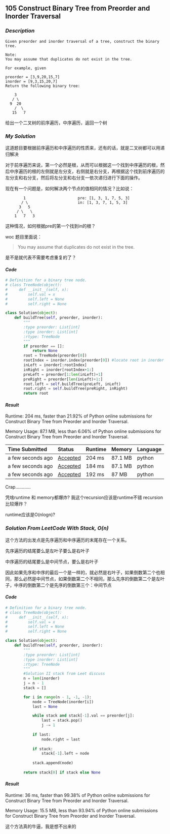 ## 105 Construct Binary Tree from Preorder and Inorder Traversal

### *Description*

```
Given preorder and inorder traversal of a tree, construct the binary tree.

Note:
You may assume that duplicates do not exist in the tree.

For example, given

preorder = [3,9,20,15,7]
inorder = [9,3,15,20,7]
Return the following binary tree:

    3
   / \
  9  20
    /  \
   15   7
```



给出一个二叉树的前序遍历，中序遍历，返回一个树



### *My Solution*

这道题目要根据前序遍历和中序遍历的性质来，还有的话，就是二叉树都可以用递归解决

对于前序遍历来说，第一个必然是根，从而可以根据这一个找到中序遍历的根，然后中序遍历的根的左侧就是左分支，右侧就是右分支，再根据这个找到前序遍历的左分支和右分支，然后将左分支和右分支一依次递归进行下面的操作。

现在有一个问题是，如何解决两个节点的值相同的情况？比如说：

```
		1						pre: [1, 3, 1, 7, 5, 3]
	   / \						in: [1, 3, 7, 1, 5, 3]
	  3   5
	 / \   \
    1	7   3
```

这种情况，如何根据pre的第一个找到in的根？

woc 题目里面说：

> You may assume that duplicates do not exist in the tree.

是不是就代表不需要考虑重复的了？

#### *Code*

```python
# Definition for a binary tree node.
# class TreeNode(object):
#     def __init__(self, x):
#         self.val = x
#         self.left = None
#         self.right = None

class Solution(object):
    def buildTree(self, preorder, inorder):
        """
        :type preorder: List[int]
        :type inorder: List[int]
        :rtype: TreeNode
        """
        if preorder == []:
            return None
        root = TreeNode(preorder[0])
        rootIndex = inorder.index(preorder[0]) #locate root in inorder
        inLeft = inorder[:rootIndex]
        inRight = inorder[rootIndex+1:]
        preLeft = preorder[1:len(inLeft)+1]
        preRight = preorder[len(inLeft)+1:]
        root.left = self.buildTree(preLeft, inLeft)
        root.right = self.buildTree(preRight, inRight)
        return root
```



#### *Result*

Runtime: 204 ms, faster than 21.92% of Python online submissions for Construct Binary Tree from Preorder and Inorder Traversal.

Memory Usage: 87.1 MB, less than 6.06% of Python online submissions for Construct Binary Tree from Preorder and Inorder Traversal.

| Time Submitted    | Status                                                       | Runtime | Memory  | Language |
| :---------------- | :----------------------------------------------------------- | :------ | :------ | :------- |
| a few seconds ago | [Accepted](https://leetcode.com/submissions/detail/308912814/) | 204 ms  | 87.1 MB | python   |
| a few seconds ago | [Accepted](https://leetcode.com/submissions/detail/308912729/) | 184 ms  | 87.1 MB | python   |
| a few seconds ago | [Accepted](https://leetcode.com/submissions/detail/308912699/) | 192 ms  | 87 MB   | python   |

Crap............

凭啥runtime 和 memory都爆炸? 我这个recursion应该是runtime不错 recursion比较爆炸？

runtime应该是O(nlogn)?



### *Solution From LeetCode With Stack, O(n)*

这个方法的出发点是先序遍历和中序遍历的末尾存在一个关系。

先序遍历的结尾要么是左叶子要么是右叶子

中序遍历的结尾要么是中间节点，要么是右叶子

因此如果先序和中序的最后一个是一样的，就必然是右叶子，如果倒数第二个也相同，那么必然是中间节点，如果倒数第二个不相同，那么先序的倒数第二个是左叶子，中序的倒数第二个是先序的倒数第三个：中间节点



#### *Code*

```python
# Definition for a binary tree node.
# class TreeNode(object):
#     def __init__(self, x):
#         self.val = x
#         self.left = None
#         self.right = None

class Solution(object):
    def buildTree(self, preorder, inorder):
        """
        :type preorder: List[int]
        :type inorder: List[int]
        :rtype: TreeNode
        """
        #Solution II stack from Leet discuss  
        n = len(inorder)
        j = n - 1
        stack = []

        for i in range(n - 1, -1, -1):
            node = TreeNode(inorder[i])
            last = None

            while stack and stack[-1].val == preorder[j]:
                last = stack.pop()
                j -= 1
            
            if last:
                node.right = last
            
            if stack:
                stack[-1].left = node
            
            stack.append(node)
        
        return stack[0] if stack else None
```



#### *Result*

Runtime: 36 ms, faster than 99.38% of Python online submissions for Construct Binary Tree from Preorder and Inorder Traversal.

Memory Usage: 15.5 MB, less than 93.94% of Python online submissions for Construct Binary Tree from Preorder and Inorder Traversal.



这个方法真的牛逼，我是想不出来的